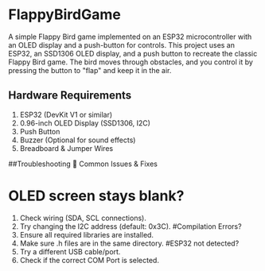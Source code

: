 # FlappyBirdGame 
A simple Flappy Bird game implemented on an ESP32 microcontroller with an OLED display and a push-button for controls.
This project uses an ESP32, an SSD1306 OLED display, and a push button to recreate the classic Flappy Bird game. The bird moves through obstacles, and you control it by pressing the button to "flap" and keep it in the air.

## Hardware Requirements
1. ESP32 (DevKit V1 or similar)
2. 0.96-inch OLED Display (SSD1306, I2C)
3. Push Button 
4. Buzzer (Optional for sound effects)
5. Breadboard & Jumper Wires
   
##Troubleshooting
🛑 Common Issues & Fixes
# OLED screen stays blank?
1. Check wiring (SDA, SCL connections).
2. Try changing the I2C address (default: 0x3C).
#Compilation Errors?
1. Ensure all required libraries are installed.
2. Make sure .h files are in the same directory.
#ESP32 not detected?
1. Try a different USB cable/port.
2. Check if the correct COM Port is selected.
